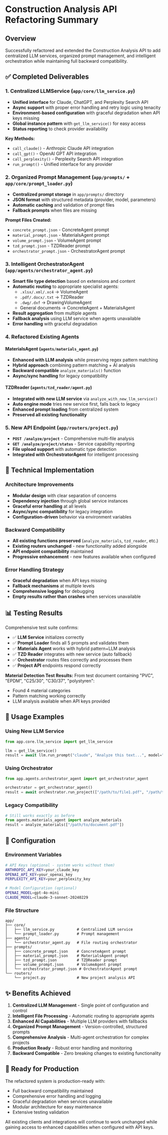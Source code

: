 # Construction Analysis API Refactoring Summary

## Overview
Successfully refactored and extended the Construction Analysis API to add centralized LLM services, organized prompt management, and intelligent orchestration while maintaining full backward compatibility.

## ✅ Completed Deliverables

### 1. Centralized LLMService (`app/core/llm_service.py`)
- **Unified interface** for Claude, ChatGPT, and Perplexity Search API
- **Async support** with proper error handling and retry logic using tenacity
- **Environment-based configuration** with graceful degradation when API keys missing
- **Global instance pattern** with `get_llm_service()` for easy access
- **Status reporting** to check provider availability

**Key Methods:**
- `call_claude()` - Anthropic Claude API integration
- `call_gpt()` - OpenAI GPT API integration  
- `call_perplexity()` - Perplexity Search API integration
- `run_prompt()` - Unified interface for any provider

### 2. Organized Prompt Management (`app/prompts/` + `app/core/prompt_loader.py`)
- **Centralized prompt storage** in `app/prompts/` directory
- **JSON format** with structured metadata (provider, model, parameters)
- **Automatic caching** and validation of prompt files
- **Fallback prompts** when files are missing

**Prompt Files Created:**
- `concrete_prompt.json` - ConcreteAgent prompt
- `material_prompt.json` - MaterialsAgent prompt  
- `volume_prompt.json` - VolumeAgent prompt
- `tzd_prompt.json` - TZDReader prompt
- `orchestrator_prompt.json` - OrchestratorAgent prompt

### 3. Intelligent OrchestratorAgent (`app/agents/orchestrator_agent.py`)
- **Smart file type detection** based on extensions and content
- **Automatic routing** to appropriate specialist agents:
  - `.xlsx/.xml/.xc4` → VolumeAgent
  - `.pdf/.docx/.txt` → TZDReader
  - `.dwg/.dxf` → DrawingVolumeAgent
  - General documents → ConcreteAgent + MaterialsAgent
- **Result aggregation** from multiple agents
- **Fallback analysis** using LLM service when agents unavailable
- **Error handling** with graceful degradation

### 4. Refactored Existing Agents

#### MaterialsAgent (`agents/materials_agent.py`)
- **Enhanced with LLM analysis** while preserving regex pattern matching
- **Hybrid approach** combining pattern matching + AI analysis
- **Backward compatible** `analyze_materials()` function
- **Async/sync handling** for legacy compatibility

#### TZDReader (`agents/tzd_reader/agent.py`)
- **Integrated with new LLM service** via `analyze_with_new_llm_service()`
- **Auto engine mode** tries new service first, falls back to legacy
- **Enhanced prompt loading** from centralized system
- **Preserved all existing functionality**

### 5. New API Endpoint (`app/routers/project.py`)
- **`POST /analyze/project`** - Comprehensive multi-file analysis
- **`GET /analyze/project/status`** - Service capability reporting
- **File upload support** with automatic type detection
- **Integrated with OrchestratorAgent** for intelligent processing

## 🔧 Technical Implementation

### Architecture Improvements
- **Modular design** with clear separation of concerns
- **Dependency injection** through global service instances
- **Graceful error handling** at all levels
- **Async/sync compatibility** for legacy integration
- **Configuration-driven** behavior via environment variables

### Backward Compatibility
- **All existing functions preserved** (`analyze_materials`, `tzd_reader`, etc.)
- **Existing routers unchanged** - new functionality added alongside
- **API endpoint compatibility** maintained
- **Progressive enhancement** - new features available when configured

### Error Handling Strategy
- **Graceful degradation** when API keys missing
- **Fallback mechanisms** at multiple levels
- **Comprehensive logging** for debugging
- **Empty results rather than crashes** when services unavailable

## 📊 Testing Results

Comprehensive test suite confirms:
- ✅ **LLM Service** initializes correctly
- ✅ **Prompt Loader** finds all 5 prompts and validates them  
- ✅ **Materials Agent** works with hybrid pattern+LLM analysis
- ✅ **TZD Reader** integrates with new service (auto fallback)
- ✅ **Orchestrator** routes files correctly and processes them
- ✅ **Project API** endpoints respond correctly

**Material Detection Test Results:**
From test document containing "PVC", "EPDM", "C25/30", "C30/37", "polystyren":
- Found 4 material categories
- Pattern matching working correctly
- LLM analysis available when API keys provided

## 🚀 Usage Examples

### Using New LLM Service
```python
from app.core.llm_service import get_llm_service

llm = get_llm_service()
result = await llm.run_prompt("claude", "Analyze this text...", model="claude-3-sonnet")
```

### Using Orchestrator
```python
from app.agents.orchestrator_agent import get_orchestrator_agent

orchestrator = get_orchestrator_agent()
result = await orchestrator.run_project(["/path/to/file1.pdf", "/path/to/file2.xlsx"])
```

### Legacy Compatibility
```python
# Still works exactly as before
from agents.materials_agent import analyze_materials
result = analyze_materials(["/path/to/document.pdf"])
```

## 🔧 Configuration

### Environment Variables
```bash
# API Keys (optional - system works without them)
ANTHROPIC_API_KEY=your_claude_key
OPENAI_API_KEY=your_openai_key  
PERPLEXITY_API_KEY=your_perplexity_key

# Model Configuration (optional)
OPENAI_MODEL=gpt-4o-mini
CLAUDE_MODEL=claude-3-sonnet-20240229
```

### File Structure
```
app/
├── core/
│   ├── llm_service.py          # Centralized LLM service
│   └── prompt_loader.py        # Prompt management
├── agents/
│   └── orchestrator_agent.py   # File routing orchestrator
├── prompts/
│   ├── concrete_prompt.json    # ConcreteAgent prompt
│   ├── material_prompt.json    # MaterialsAgent prompt
│   ├── tzd_prompt.json         # TZDReader prompt
│   ├── volume_prompt.json      # VolumeAgent prompt
│   └── orchestrator_prompt.json # OrchestratorAgent prompt
└── routers/
    └── project.py              # New project analysis API
```

## ✨ Benefits Achieved

1. **Centralized LLM Management** - Single point of configuration and control
2. **Intelligent File Processing** - Automatic routing to appropriate agents
3. **Enhanced AI Capabilities** - Multiple LLM providers with fallbacks
4. **Organized Prompt Management** - Version-controlled, structured prompts
5. **Comprehensive Analysis** - Multi-agent orchestration for complex projects
6. **Production Ready** - Robust error handling and monitoring
7. **Backward Compatible** - Zero breaking changes to existing functionality

## 🎯 Ready for Production

The refactored system is production-ready with:
- Full backward compatibility maintained
- Comprehensive error handling and logging
- Graceful degradation when services unavailable  
- Modular architecture for easy maintenance
- Extensive testing validation

All existing clients and integrations will continue to work unchanged while gaining access to enhanced capabilities when configured with API keys.